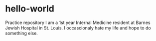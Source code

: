 # hello-world
Practice repository
I am a 1st year Internal Medicine resident at Barnes Jewish Hospital in St. Louis. I occascionaly hate my life and hope to do something else.
